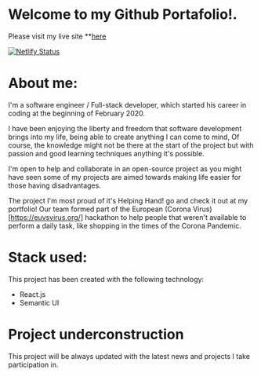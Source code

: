# Welcome to my Github Portafolio!. 

Please visit my live site **[here](https://jcruz.netlify.app/)

[![Netlify Status](https://api.netlify.com/api/v1/badges/7952e124-5941-4ddb-a0e8-93e894a9eb69/deploy-status)](https://app.netlify.com/sites/jcruz/deploys)

# About me:

I'm a software engineer / Full-stack developer,  which started his career in coding at the beginning of February 2020. 

I have been enjoying the liberty and freedom that software development brings into my life, being able to create anything I can come to mind, Of course, the knowledge might not be there at the start of the project but with passion and good learning techniques anything it's possible.

I'm open to help and collaborate in an open-source project as you might have seen some of my projects are aimed towards making life easier for those having disadvantages.

The project I'm most proud of it's Helping Hand! go and check it out at my portfolio! Our team formed part of the European (Corona Virus)[https://euvsvirus.org/] hackathon to help people that weren't available to perform a daily task, like shopping in the times of the Corona Pandemic.



# Stack used:
This project has been created with the following technology:

- React.js
- Semantic UI

# Project underconstruction

This project will be always updated with the latest news and projects I take participation in.


